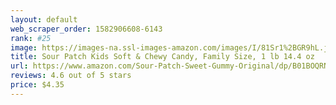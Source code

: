 ```yaml
---
layout: default 
﻿web_scraper_order: 1582906608-6143
rank: #25
image: https://images-na.ssl-images-amazon.com/images/I/81Sr1%2BGR9hL.jpg
title: Sour Patch Kids Soft & Chewy Candy, Family Size, 1 lb 14.4 oz
url: https://www.amazon.com/Sour-Patch-Sweet-Gummy-Original/dp/B01BOQRN80/ref=zg_mw_grocery_25?_encoding=UTF8&psc=1&refRID=60J9MNPBBWB8RKQXQSF9
reviews: 4.6 out of 5 stars
price: $4.35 
---
```


